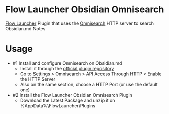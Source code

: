 # Flow Launcher Obsidian Omnisearch 
[Flow Launcher](https://www.flowlauncher.com/) Plugin that uses the [Omnisearch](https://github.com/scambier/obsidian-omnisearch) HTTP server to search Obsidian.md Notes 

# Usage
- #1 Install and configure Omnisearch on Obsidian.md 
  - Install it through the [official plugin repository](https://obsidian.md/plugins?search=Omnisearch)
  - Go to Settings > Omnisearch > API Access Through HTTP > Enable the HTTP Server
  - Also on the same section, choose a HTTP Port (or use the default one)
- #2 Install the Flow Launcher Obsidian Omnisearch Plugin
  - Download the Latest Package and unzip it on %AppData%\FlowLauncher\Plugins  
